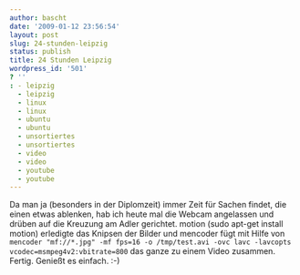 ```yaml
---
author: bascht
date: '2009-01-12 23:56:54'
layout: post
slug: 24-stunden-leipzig
status: publish
title: 24 Stunden Leipzig
wordpress_id: '501'
? ''
: - leipzig
  - leipzig
  - linux
  - linux
  - ubuntu
  - ubuntu
  - unsortiertes
  - unsortiertes
  - video
  - video
  - youtube
  - youtube
---
```


Da man ja (besonders in der Diplomzeit) immer Zeit für Sachen
findet, die einen etwas ablenken, hab ich heute mal die Webcam
angelassen und drüben auf die Kreuzung am Adler gerichtet. motion
(sudo apt-get install motion) erledigte das Knipsen der Bilder und
mencoder fügt mit Hilfe von
`mencoder "mf://*.jpg" -mf fps=16 -o /tmp/test.avi -ovc lavc -lavcopts vcodec=msmpeg4v2:vbitrate=800`
das ganze zu einem Video zusammen. Fertig. Genießt es einfach. :-)


